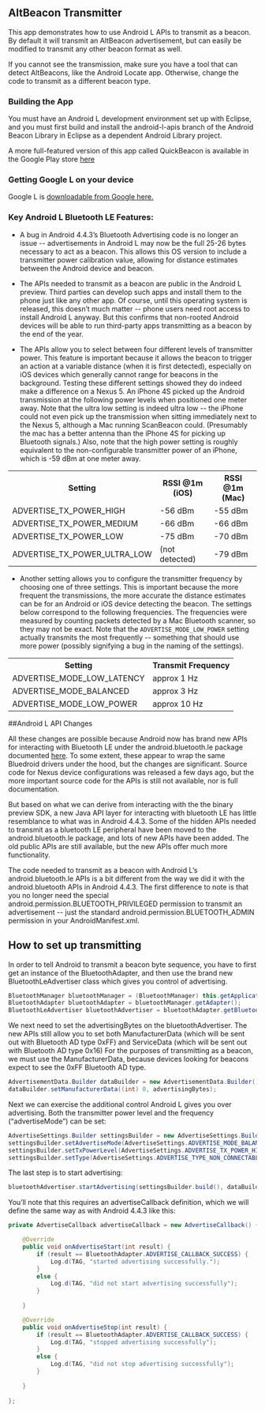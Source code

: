 ## AltBeacon Transmitter

This app demonstrates how to use Android L APIs to transmit as a beacon.  By default it will transmit an AltBeacon advertisement, but can easily be modified to transmit any other
beacon format as well.

If you cannot see the transmission, make sure you have a tool that can detect AltBeacons, like the Android Locate app.  Otherwise, change the code to transmit as a different beacon type.

### Building the App

You must have an Android L development environment set up with Eclipse, and you must first build and install the android-l-apis branch of the Android Beacon Library in Eclipse as a dependent Android Library project.

A more full-featured version of this app called QuickBeacon is available in the Google Play store [here](https://play.google.com/store/apps/details?id=com.radiusnetworks.quickbeacon)

### Getting Google L on your device

Google L is [downloadable from Google here.](https://developer.android.com/preview/setup-sdk.html)

### Key Android L Bluetooth LE Features:

* A bug in Android 4.4.3’s Bluetooth Advertising code is no longer an issue -- advertisements in Android L may now be the full 25-26 bytes necessary to act as a beacon.  This allows this OS version to include a transmitter power calibration value, allowing for distance estimates between the Android device and beacon.

* The APIs needed to transmit as a beacon are public in the Android L preview.  Third parties can develop such apps and install them to the phone just like any other app.  Of course, until this operating system is released, this doesn’t much matter -- phone users need root access to install Android L anyway.  But this confirms that non-rooted Android devices will be able to run third-party apps transmitting as a beacon by the end of the year.

* The APIs allow you to select between four different levels of transmitter power.   This feature is important because it allows the beacon to trigger an action at a variable distance (when it is first detected), especially on iOS devices which generally cannot range for beacons in the background.  Testing these different settings showed they do indeed make a difference on a Nexus 5.  An iPhone 4S picked up the Android transmission at the following power levels when positioned one meter away.  Note that the ultra low setting is indeed ultra low -- the iPhone could not even pick up the transmission when sitting immediately next to the Nexus 5, although a Mac running ScanBeacon could.  (Presumably the mac has a better antenna than the iPhone 4S for picking up Bluetooth signals.)  Also, note that the high power setting is roughly equivalent to the non-configurable transmitter power of an iPhone, which is -59 dBm at one meter away.

<table class="rsum">
<tr><th>Setting</th><th>RSSI @1m (iOS)</th><th>RSSI @1m (Mac)</th></tr>
<tr><td>ADVERTISE_TX_POWER_HIGH
</td><td>-56 dBm
</td><td>-55 dBm
</td></tr>
<tr><td>ADVERTISE_TX_POWER_MEDIUM
</td><td>-66 dBm
</td><td>-66 dBm
</td></tr>
<tr><td>ADVERTISE_TX_POWER_LOW
</td><td>-75 dBm
</td><td>-70 dBm
</td></tr>
<tr><td>ADVERTISE_TX_POWER_ULTRA_LOW
</td><td>(not detected)
</td><td>-79 dBm
</td></tr>
</table>

* Another setting allows you to configure the transmitter frequency by choosing one of three settings.  This is important because the more frequent the transmissions, the more accurate the distance estimates can be for an Android or iOS device detecting the beacon.  The settings below correspond to the following frequencies.  The frequencies were measured by counting packets detected by a Mac Bluetooth scanner, so they may not be exact.  Note that the `ADVERTISE_MODE_LOW_POWER` setting actually transmits the most frequently -- something that should use more power (possibly signifying a bug in the naming of the settings).

<table class="rsum">
<tr><th>Setting
</th><th>Transmit Frequency
</th></tr><tr><td>ADVERTISE_MODE_LOW_LATENCY
</td><td>approx 1 Hz
</td></tr><tr><td>ADVERTISE_MODE_BALANCED
</td><td>approx 3 Hz
</td></tr><tr><td>ADVERTISE_MODE_LOW_POWER
</td><td>approx 10 Hz
</td></tr></table>

##Android L API Changes

All these changes are possible because Android now has brand new APIs for  interacting with Bluetooth LE under the android.bluetooth.le package documented [here](https://developer.android.com/preview/api-overview.html).
To some extent, these appear to wrap the same Bluedroid drivers under the hood, but the changes are significant.  Source code for Nexus device configurations was released a few days ago, but the more important source code for the APIs is still not available, nor is full documentation.   

But based on what we can derive from interacting with the the binary preview SDK, a new Java API layer for interacting with bluetooth LE has little resemblance to what was in Android 4.4.3.  Some of the hidden APIs needed to transmit as a bluetooth LE peripheral have been moved to the android.bluetooth.le package, and lots of new APIs have been added.  The old public APIs are still available, but the new APIs offer much more functionality.

The code needed to transmit as a beacon with Android L’s android.bluetooth.le APIs is a bit different from the way we did it with the android.bluetooth APIs in Android 4.4.3.   The first difference to note is that you no longer need the special android.permission.BLUETOOTH_PRIVILEGED permission to transmit an advertisement -- just  the standard android.permission.BLUETOOTH_ADMIN permission in your AndroidManifest.xml.

## How to set up transmitting 

In order to tell Android to transmit a beacon byte sequence, you have to first get an instance of the BluetoothAdapter, and then use the brand new BluetoothLeAdvertiser class which gives you control of advertising.

```java
BluetoothManager bluetoothManager = (BluetoothManager) this.getApplicationContext().getSystemService(Context.BLUETOOTH_SERVICE);
BluetoothAdapter bluetoothAdapter = bluetoothManager.getAdapter();		
BluetoothLeAdvertiser bluetoothAdvertiser = bluetoothAdapter.getBluetoothLeAdvertiser()
```

We next need to set the advertisingBytes on the bluetoothAdvertiser.  The new APIs still allow you to set both ManufacturerData (which will be sent out with Bluetooth AD type 0xFF) and ServiceData (which will be sent out with Bluetooth AD type 0x16)  For the purposes of transmitting as a beacon, we must use the ManufacturerData, because devices looking for beacons expect to see the 0xFF Bluetooth AD type.

```java
AdvertisementData.Builder dataBuilder = new AdvertisementData.Builder();
dataBuilder.setManufacturerData((int) 0, advertisingBytes);
```
Next we can exercise the additional control Android L gives you over advertising.  Both the transmitter power level and the frequency (“advertiseMode”) can be set:

```java
AdvertiseSettings.Builder settingsBuilder = new AdvertiseSettings.Builder();
settingsBuilder.setAdvertiseMode(AdvertiseSettings.ADVERTISE_MODE_BALANCED);			
settingsBuilder.setTxPowerLevel(AdvertiseSettings.ADVERTISE_TX_POWER_HIGH); 		
settingsBuilder.setType(AdvertiseSettings.ADVERTISE_TYPE_NON_CONNECTABLE);
```

The last step is to start advertising:

```java
bluetoothAdvertiser.startAdvertising(settingsBuilder.build(), dataBuilder.build(), advertiseCallback);
```

You’ll note that this requires an advertiseCallback definition, which we will define the same way as with Android 4.4.3 like this:

```java
private AdvertiseCallback advertiseCallback = new AdvertiseCallback() {

	@Override
	public void onAdvertiseStart(int result) {
		if (result == BluetoothAdapter.ADVERTISE_CALLBACK_SUCCESS) {
			Log.d(TAG, "started advertising successfully.");					
		}
		else {
			Log.d(TAG, "did not start advertising successfully");
		}
		
	}

	@Override
	public void onAdvertiseStop(int result) {
		if (result == BluetoothAdapter.ADVERTISE_CALLBACK_SUCCESS) {
			Log.d(TAG, "stopped advertising successfully");
		}
		else {
			Log.d(TAG, "did not stop advertising successfully");
		}
		
	}
    
};
```